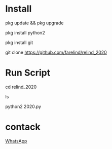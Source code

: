 # Install 


pkg update && pkg upgrade


pkg install python2


pkg install git


git clone https://github.com/farelind/relind_2020



# Run Script


cd relind_2020


ls


python2 2020.py


# contack


[WhatsApp](https://wa.me/628994182569)
